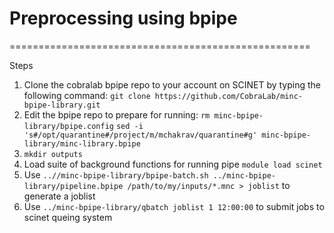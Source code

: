 # Preprocessing using bpipe
====================================================

Steps

1. Clone the cobralab bpipe repo to your account on SCINET by typing the following command:
  ``git clone https://github.com/CobraLab/minc-bpipe-library.git``
2. Edit the bpipe repo to prepare for running:
  ``rm minc-bpipe-library/bpipe.config``
  ``sed -i 's#/opt/quarantine#/project/m/mchakrav/quarantine#g' minc-bpipe-library/minc-library.bpipe``
4. ``mkdir outputs``
5. Load suite of background functions for running pipe
   ``module load scinet``
6. Use ``..//minc-bpipe-library/bpipe-batch.sh ../minc-bpipe-library/pipeline.bpipe /path/to/my/inputs/*.mnc > joblist`` to generate a joblist
7. Use ``../minc-bpipe-library/qbatch joblist 1 12:00:00`` to submit jobs to scinet queing system
